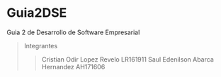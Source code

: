 # Guia2DSE
Guia 2 de Desarrollo de Software Empresarial

> Integrantes
>>Cristian Odir Lopez Revelo LR161911
>>Saul Edenilson Abarca Hernandez AH171606
